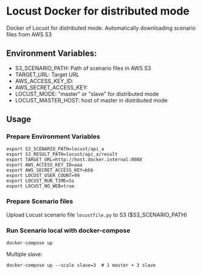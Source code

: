 # Locust Docker for distributed mode
Docker of Locust for distributed mode.
Automatically downloading scenario files from AWS S3

## Environment Variables:

* S3_SCENARIO_PATH: Path of scenario files in AWS S3
* TARGET_URL: Target URL
* AWS_ACCESS_KEY_ID:
* AWS_SECRET_ACCESS_KEY:
* LOCUST_MODE: "master" or "slave" for distributed mode
* LOCUST_MASTER_HOST: host of master in distributed mode

## Usage
### Prepare Environment Variables
```
export S3_SCENARIO_PATH=locust/api_a
export S3_RESULT_PATH=locust/api_a/result
export TARGET_URL=http://host.docker.internal:8080
export AWS_ACCESS_KEY_ID=aaa
export AWS_SECRET_ACCESS_KEY=bbb
export LOCUST_USER_COUNT=99
export LOCUST_RUN_TIME=5s
export LOCUST_NO_WEB=true
```

### Prepare Scenario files
Upload Locust scenario file `locustfile.py` to S3 ($S3_SCENARIO_PATH)

### Run Scenario local with docker-compose
```
docker-compose up
```
Multiple slave: 
```
docker-compose up --scale slave=3  # 1 master + 3 slave
```